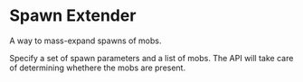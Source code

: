 # Spawn Extender

A way to mass-expand spawns of mobs.

Specify a set of spawn parameters and a list of mobs. The API will take care of determining whethere the mobs are present.
